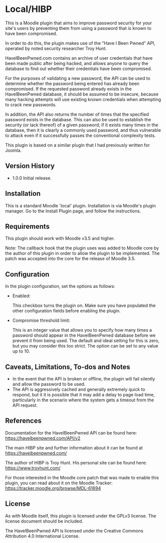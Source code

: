 Local/HIBP
==========

This is a Moodle plugin that aims to improve password security for your site's users by preventing them from using a password that is known to have been compromised.

In order to do this, the plugin makes use of the "Have I Been Pwned" API, operated by noted security researcher Troy Hunt.

HaveIBeenPwned.com contains an archive of user credentials that have been made public after being hacked, and allows anyone to query the database to find out whether their credentials have been compromised.

For the purposes of validating a new password, the API can be used to determine whether the password being entered has already been compromised. If the requested password already exists in the HaveIBeenPwned database, it should be assumed to be insecure, because many hacking attempts will use existing known credentials when attempting to crack new passwords.

In addition, the API also returns the number of times that the specified password exists in the database. This can also be used to establish the security (or lack thereof) of a given password; if it exists many times in the database, then it is clearly a commonly used password, and thus vulnerable to attack even if it successfully passes the conventional complexity tests.

This plugin is based on a similar plugin that I had previously written for Joomla.


Version History
----------------

* 1.0.0     Initial release.


Installation
----------------

This is a standard Moodle 'local' plugin. Installation is via Moodle's plugin manager. Go to the Install Plugin page, and follow the instructions.


Requirements
------------

This plugin should work with Moodle v3.5 and higher.

Note: The callback hook that the plugin uses was added to Moodle core by the author of this plugin in order to allow the plugin to be implemented. The patch was accepted into the core for the release of Moodle 3.5.


Configuration
-------------

In the plugin configuration, set the options as follows:

* Enabled:

  This checkbox turns the plugin on. Make sure you have populated the other configuration fields before enabling the plugin.

* Compromise threshold limit:

  This is an integer value that allows you to specify how many times a password should appear in the HaveIBeenPwned database before we prevent it from being used. The default and ideal setting for this is zero, but you may consider this too strict. The option can be set to any value up to 10.


Caveats, Limitations, To-dos and Notes
--------------------------------------

* In the event that the API is broken or offline, the plugin will fail silently and allow the password to be used.
* The API is aggressively cached and generally extremely quick to respond, but it it is possible that it may add a delay to page load time, particularly in the scenario where the system gets a timeout from the API request.


References
----------

Documentation for the HaveIBeenPwned API can be found here: https://haveibeenpwned.com/API/v2

The main HIBP site and further information about it can be found at https://haveibeenpwned.com/

The author of HIBP is Troy Hunt. His personal site can be found here: https://www.troyhunt.com/

For those interested in the Moodle core patch that was made to enable this plugin, you can read about it on the Moodle Tracker: https://tracker.moodle.org/browse/MDL-61694


License
----------------
As with Moodle itself, this plugin is licensed under the GPLv3 license. The license document should be included.

The HaveIBeenPwned API is licensed under the Creative Commons Attribution 4.0 International License.
